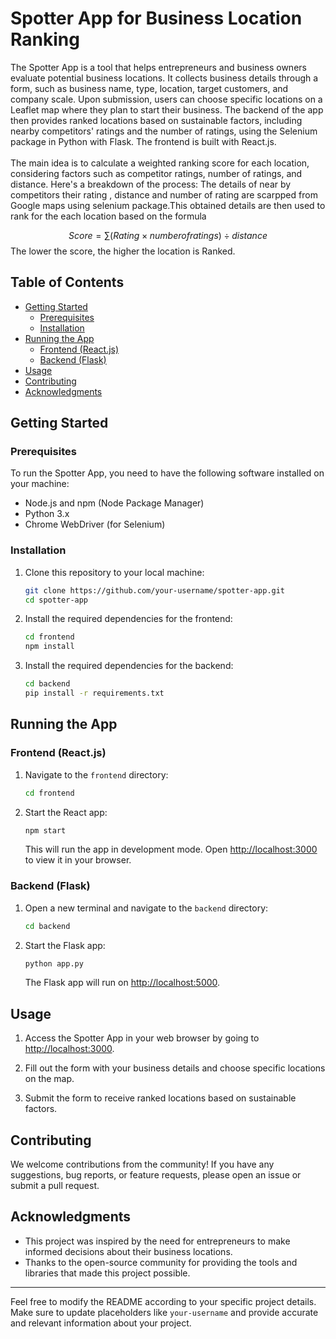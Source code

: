 # Spotter App for Business Location Ranking

The Spotter App is a tool that helps entrepreneurs and business owners evaluate potential business locations. It collects business details through a form, such as business name, type, location, target customers, and company scale. Upon submission, users can choose specific locations on a Leaflet map where they plan to start their business. The backend of the app then provides ranked locations based on sustainable factors, including nearby competitors' ratings and the number of ratings, using the Selenium package in Python with Flask. The frontend is built with React.js.<br><br>
The main idea is to calculate a weighted ranking score for each location, considering factors such as competitor ratings, number of ratings, and distance. Here's a breakdown of the process:
The details of near by competitors their rating , distance and number of rating are scarpped from Google maps using selenium package.This obtained details are then used to rank for the each location based on the formula 


$$Score = \sum_{} \left( Rating \times number of ratings \right) \div distance$$
The lower the score, the higher the location is Ranked.




## Table of Contents

- [Getting Started](#getting-started)
  - [Prerequisites](#prerequisites)
  - [Installation](#installation)
- [Running the App](#running-the-app)
  - [Frontend (React.js)](#frontend-reactjs)
  - [Backend (Flask)](#backend-flask)
- [Usage](#usage)
- [Contributing](#contributing)
- [Acknowledgments](#acknowledgments)

## Getting Started

### Prerequisites

To run the Spotter App, you need to have the following software installed on your machine:

- Node.js and npm (Node Package Manager)
- Python 3.x
- Chrome WebDriver (for Selenium)

### Installation

1. Clone this repository to your local machine:

   ```bash
   git clone https://github.com/your-username/spotter-app.git
   cd spotter-app
   ```

2. Install the required dependencies for the frontend:

   ```bash
   cd frontend
   npm install
   ```

3. Install the required dependencies for the backend:

   ```bash
   cd backend
   pip install -r requirements.txt
   ```

## Running the App

### Frontend (React.js)

1. Navigate to the `frontend` directory:

   ```bash
   cd frontend
   ```

2. Start the React app:

   ```bash
   npm start
   ```

   This will run the app in development mode. Open [http://localhost:3000](http://localhost:3000) to view it in your browser.

### Backend (Flask)

1. Open a new terminal and navigate to the `backend` directory:

   ```bash
   cd backend
   ```

2. Start the Flask app:

   ```bash
   python app.py
   ```

   The Flask app will run on [http://localhost:5000](http://localhost:5000).

## Usage

1. Access the Spotter App in your web browser by going to [http://localhost:3000](http://localhost:3000).

2. Fill out the form with your business details and choose specific locations on the map.

3. Submit the form to receive ranked locations based on sustainable factors.

## Contributing

We welcome contributions from the community! If you have any suggestions, bug reports, or feature requests, please open an issue or submit a pull request.

## Acknowledgments

- This project was inspired by the need for entrepreneurs to make informed decisions about their business locations.
- Thanks to the open-source community for providing the tools and libraries that made this project possible.

---

Feel free to modify the README according to your specific project details. Make sure to update placeholders like `your-username` and provide accurate and relevant information about your project.
